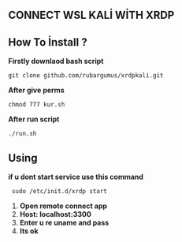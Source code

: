 
## CONNECT WSL KALİ WİTH XRDP

## How To İnstall ? 
**Firstly downlaod bash script**

    git clone github.com/rubargumus/xrdpkali.git
   **After give perms**
   
   
    chmod 777 kur.sh
**After run script**

    ./run.sh

## Using

 **if u dont start service use this command**

     sudo /etc/init.d/xrdp start



 1.  **Open remote connect app**
 2. **Host: localhost:3300**
 3.  **Enter u re uname and pass**
 4. **Its ok**

   
   
